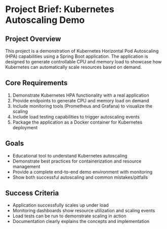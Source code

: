 # Project Brief: Kubernetes Autoscaling Demo

## Project Overview
This project is a demonstration of Kubernetes Horizontal Pod Autoscaling (HPA) capabilities using a Spring Boot application. The application is designed to generate controllable CPU and memory load to showcase how Kubernetes can automatically scale resources based on demand.

## Core Requirements
1. Demonstrate Kubernetes HPA functionality with a real application
2. Provide endpoints to generate CPU and memory load on demand
3. Include monitoring tools (Prometheus and Grafana) to visualize the scaling
4. Include load testing capabilities to trigger autoscaling events
5. Package the application as a Docker container for Kubernetes deployment

## Goals
- Educational tool to understand Kubernetes autoscaling
- Demonstrate best practices for containerization and resource management
- Provide a complete end-to-end demo environment with monitoring
- Show both successful autoscaling and common mistakes/pitfalls

## Success Criteria
- Application successfully scales up under load
- Monitoring dashboards show resource utilization and scaling events
- Load tests can be run to demonstrate scaling in action
- Documentation clearly explains the concepts and implementation
